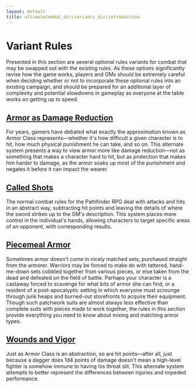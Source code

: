```yaml
---
layout: default
title: ultimateCombat_dir/variants_dir/introduction
---
```

# Variant Rules

Presented in this section are several optional rules variants for combat that may be swapped out with the existing rules. As these options significantly revise how the game works, players and GMs should be extremely careful when deciding whether or not to incorporate these optional rules into an existing campaign, and should be prepared for an additional layer of complexity and potential slowdowns in gameplay as everyone at the table works on getting up to speed.

## [Armor as Damage Reduction](armorAsDamageReduction)

For years, gamers have debated what exactly the approximation known as Armor Class represents—whether it's how difficult a given character is to hit, how much physical punishment he can take, and so on. This alternate system presents a way to view armor more like damage reduction—not as something that makes a character hard to hit, but as protection that makes him harder to damage, as the armor soaks up most of the punishment and negates it before it can impact the wearer.

## [Called Shots](calledShots)

The normal combat rules for the Pathfinder RPG deal with attacks and hits in an abstract way, subtracting hit points and leaving the details of where the sword strikes up to the GM's description. This system places more control in the individual's hands, allowing characters to target specific areas of an opponent, with corresponding results.

## [Piecemeal Armor](piecemealArmor)

Sometimes armor doesn't come in nicely matched sets, purchased straight from the armorer. Warriors may be forced to make do with tattered, hand-me-down sets cobbled together from various pieces, or else taken from the dead and defeated on the field of battle. Perhaps your character is a castaway forced to scavenge for what bits of armor she can find, or a resident of a post-apocalyptic setting in which everyone must scrounge through junk heaps and burned-out storefronts to acquire their equipment. Though such patchwork suits are almost always less effective than complete suits with pieces made to work together, the rules in this section provide everything you need to know about mixing and matching armor types.

## [Wounds and Vigor](woundsAndVigor)

Just as Armor Class is an abstraction, so are hit points—after all, just because a dagger does 1d4 points of damage doesn't mean a high-level fighter is somehow immune to having his throat slit. This alternate system attempts to better represent the differences between injuries and impeded performance.

